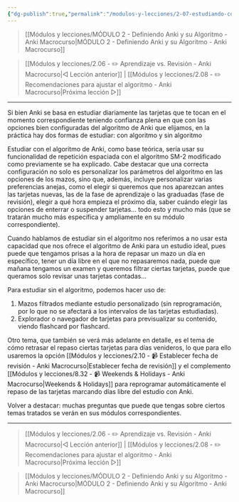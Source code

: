 ```yaml
---
{"dg-publish":true,"permalink":"/modulos-y-lecciones/2-07-estudiando-con-algoritmo-o-sin-el-anki-macrocurso/","noteIcon":"","updated":"2024-05-21T22:14:10.405+02:00"}
---
```



> [[Módulos y lecciones/MÓDULO 2 - Definiendo Anki y su Algoritmo - Anki Macrocurso\|MÓDULO 2 - Definiendo Anki y su Algoritmo - Anki Macrocurso]]

> [[Módulos y lecciones/2.06 - ✏️ Aprendizaje vs. Revisión - Anki Macrocurso\|◁ Lección anterior]] | [[Módulos y lecciones/2.08 - ✏️ Recomendaciones para ajustar el algoritmo - Anki Macrocurso\|Próxima lección ▷]]

---

Si bien Anki se basa en estudiar diariamente las tarjetas que te tocan en el momento correspondiente teniendo confianza plena en que con las opciones bien configuradas del algoritmo de Anki que elijamos, en la práctica hay dos formas de estudiar: con algoritmo y sin algoritmo

Estudiar con el algoritmo de Anki, como base teórica, sería usar su funcionalidad de repetición espaciada con el algoritmo SM-2 modificado como previamente se ha explicado. Cabe destacar que una correcta configuración no solo es personalizar los parámetros del algoritmo en las opciones de los mazos, sino que, además, incluye personalizar varias preferencias anejas, como el elegir si queremos que nos aparezcan antes las tarjetas nuevas, las de la fase de aprendizaje o las graduadas (fase de revisión), elegir a qué hora empieza el próximo día, saber cuándo elegir las opciones de enterrar o suspender tarjetas... todo esto y mucho más (que se tratarán mucho más específica y ampliamente en su módulo correspondiente).

Cuando hablamos de estudiar sin el algoritmo nos referimos a no usar esta capacidad que nos ofrece el algoritmo de Anki para un estudio ideal, pues puede que tengamos prisas a la hora de repasar un mazo un día en específico, tener un día libre en el que no repasaremos nada, puede que mañana tengamos un examen y queremos filtrar ciertas tarjetas, puede que queramos solo revisar unas tarjetas contadas...

Para estudiar sin el algoritmo, podemos hacer uso de:

1. Mazos filtrados mediante estudio personalizado (sin reprogramación, por lo que no se afectará a los intervalos de las tarjetas estudiadas).
2. Explorador o navegador de tarjetas para previsualizar su contenido, viendo flashcard por flashcard.

Otro tema, que también se verá más adelante en detalle, es el tema de cómo retrasar el repaso ciertas tarjetas para días venideros, lo que para ello usaremos la opción [[Módulos y lecciones/2.10 - 📹 Establecer fecha de revisión - Anki Macrocurso\|Establecer fecha de revisión]] y el complemento [[Módulos y lecciones/8.32 - 📹 Weekends & Holidays - Anki Macrocurso\|Weekends & Holidays]] para reprogramar automáticamente el repaso de las tarjetas marcando días libre del estudio con Anki.

  
Volver a destacar: muchas preguntas que puede que tengas sobre ciertos temas tratados se verán en sus módulos correspondientes.

---

> [[Módulos y lecciones/2.06 - ✏️ Aprendizaje vs. Revisión - Anki Macrocurso\|◁ Lección anterior]] | [[Módulos y lecciones/2.08 - ✏️ Recomendaciones para ajustar el algoritmo - Anki Macrocurso\|Próxima lección ▷]]

> [[Módulos y lecciones/MÓDULO 2 - Definiendo Anki y su Algoritmo - Anki Macrocurso\|MÓDULO 2 - Definiendo Anki y su Algoritmo - Anki Macrocurso]]